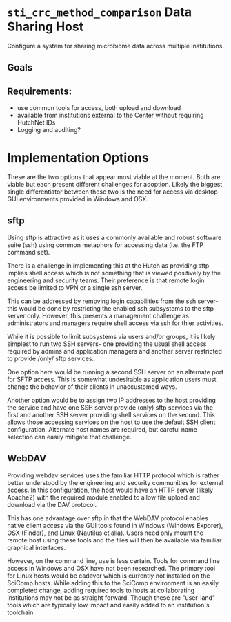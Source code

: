 # `sti_crc_method_comparison` Data Sharing Host

Configure a system for sharing microbiome data across multiple institutions.

## Goals

## Requirements:

 - use common tools for access, both upload and download
 - available from institutions external to the Center without
   requiring HutchNet IDs
 - Logging and auditing?

# Implementation Options

These are the two options that appear most viable at the moment.  Both are
viable but each present different challenges for adoption.  Likely the biggest
single differentiator between these two is the need for access via
desktop GUI environments provided in Windows and OSX.

## sftp

Using sftp is attractive as it uses a commonly available and robust software
suite (ssh) using common metaphors for accessing data (i.e. the FTP command
set).

There is a challenge in implementing this at the Hutch as providing sftp
implies shell access which is not something that is viewed positively by the
engineering and security teams.  Their preference is that remote login access
be limited to VPN or a single ssh server.

This can be addressed by removing login capabilities from the ssh server- this
would be done by restricting the enabled ssh subsystems to the sftp server
only.  However, this presents a management challenge as administrators and
managers require shell access via ssh for thier activities.

While it is possible to limit subsystems via users and/or groups, it is likely
simplest to run two SSH servers- one providing the usual shell access required
by admins and application managers and another server restricted to provide
/only/ sftp services.

One option here would be running a second SSH server on an alternate port for
SFTP access.  This is somewhat undesirable as application users must change the
behavior of their clients in unaccustomed ways.

Another option would be to assign two IP addresses to the host providing the
service and have one SSH server provide (only) sftp services via the first and
another SSH server providing shell services on the second.  This allows those
accessing services on the host to use the default SSH client configuration.
Alternate host names are required, but careful name selection can easily
mitigate that challenge.

## WebDAV

Providing webdav services uses the familiar HTTP protocol which is rather
better understood by the engineering and security communities for external
access.  In this configuration, the host would have an HTTP server (likely
Apache2) with the required module enabled to allow file upload and download via
the DAV protocol.

This has one advantage over sftp in that the WebDAV protocol enables native
client access via the GUI tools found in Windows (Windows Exporer), OSX
(Finder), and Linux (Nautilus et alia).  Users need only mount the remote host
using these tools and the files will then be available via familiar graphical
interfaces.

However, on the command line, use is less certain.  Tools for command line
access in Windows and OSX have not been researched.  The primary tool for Linux
hosts would be cadaver which is currently not installed on the SciComp hosts.
While adding this to the SciComp environment is an easily completed change,
adding required tools to hosts at collaborating institutions may not be as
straight forward.  Though these are "user-land" tools which are typically low
impact and easily added to an institution's toolchain.

